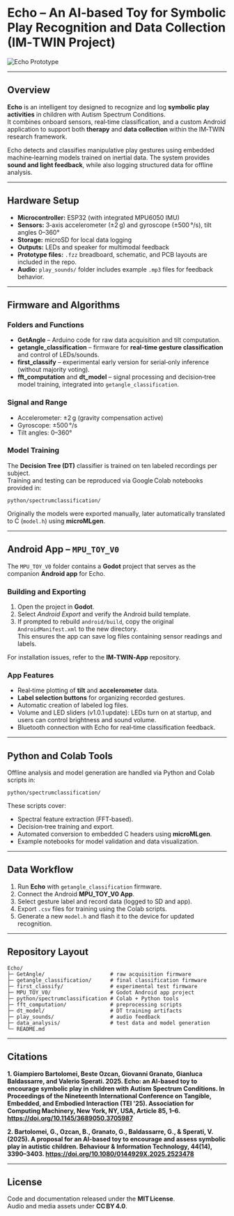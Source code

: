 # Echo – An AI‑based Toy for Symbolic Play Recognition and Data Collection (IM‑TWIN Project)

![Echo Prototype](IMG_6805.HEIC)

---

## Overview
**Echo** is an intelligent toy designed to recognize and log **symbolic play activities** in children with Autism Spectrum Conditions.  
It combines onboard sensors, real‑time classification, and a custom Android application to support both **therapy** and **data collection** within the IM‑TWIN research framework.

Echo detects and classifies manipulative play gestures using embedded machine‑learning models trained on inertial data. The system provides **sound and light feedback**, while also logging structured data for offline analysis.

---

## Hardware Setup
- **Microcontroller:** ESP32 (with integrated MPU6050 IMU)  
- **Sensors:** 3‑axis accelerometer (±2 g) and gyroscope (±500 °/s), tilt angles 0–360°  
- **Storage:** microSD for local data logging  
- **Outputs:** LEDs and speaker for multimodal feedback  
- **Prototype files:** `.fzz` breadboard, schematic, and PCB layouts are included in the repo.  
- **Audio:** `play_sounds/` folder includes example `.mp3` files for feedback behavior.

---

## Firmware and Algorithms

### Folders and Functions
- **GetAngle** – Arduino code for raw data acquisition and tilt computation.  
- **getangle_classification** – firmware for **real‑time gesture classification** and control of LEDs/sounds.  
- **first_classify** – experimental early version for serial‑only inference (without majority voting).  
- **fft_computation** and **dt_model** – signal processing and decision‑tree model training, integrated into `getangle_classification`.

### Signal and Range
- Accelerometer: ±2 g (gravity compensation active)  
- Gyroscope: ±500 °/s  
- Tilt angles: 0–360°

### Model Training
The **Decision Tree (DT)** classifier is trained on ten labeled recordings per subject.  
Training and testing can be reproduced via Google Colab notebooks provided in:
```
python/spectrumclassification/
```
Originally the models were exported manually, later automatically translated to C (`model.h`) using **microMLgen**.

---

## Android App – `MPU_TOY_V0`

The `MPU_TOY_V0` folder contains a **Godot** project that serves as the companion **Android app** for Echo.

### Building and Exporting
1. Open the project in **Godot**.  
2. Select *Android Export* and verify the Android build template.  
3. If prompted to rebuild `android/build`, copy the original `AndroidManifest.xml` to the new directory.  
   This ensures the app can save log files containing sensor readings and labels.

For installation issues, refer to the **IM‑TWIN‑App** repository.

### App Features
- Real‑time plotting of **tilt** and **accelerometer** data.  
- **Label selection buttons** for organizing recorded gestures.  
- Automatic creation of labeled log files.  
- Volume and LED sliders (v1.0.1 update): LEDs turn on at startup, and users can control brightness and sound volume.  
- Bluetooth connection with Echo for real‑time classification feedback.

---

## Python and Colab Tools

Offline analysis and model generation are handled via Python and Colab scripts in:
```
python/spectrumclassification/
```
These scripts cover:
- Spectral feature extraction (FFT‑based).  
- Decision‑tree training and export.  
- Automated conversion to embedded C headers using **microMLgen**.  
- Example notebooks for model validation and data visualization.

---

## Data Workflow

1. Run **Echo** with `getangle_classification` firmware.  
2. Connect the Android **MPU_TOY_V0 App**.  
3. Select gesture label and record data (logged to SD and app).  
4. Export `.csv` files for training using the Colab scripts.  
5. Generate a new `model.h` and flash it to the device for updated recognition.  

---

## Repository Layout
```
Echo/
├─ GetAngle/                     # raw acquisition firmware
├─ getangle_classification/      # final classification firmware
├─ first_classify/               # experimental test firmware
├─ MPU_TOY_V0/                   # Godot Android app project
├─ python/spectrumclassification # Colab + Python tools
├─ fft_computation/              # preprocessing scripts
├─ dt_model/                     # DT training artifacts
├─ play_sounds/                  # audio feedback
├─ data_analysis/                # test data and model generation
└─ README.md
```

---

## Citations

**1. Giampiero Bartolomei, Beste Ozcan, Giovanni Granato, Gianluca Baldassarre, and Valerio Sperati. 2025. Echo: an AI-based toy to encourage symbolic play in children with Autism Spectrum Conditions. In Proceedings of the Nineteenth International Conference on Tangible, Embedded, and Embodied Interaction (TEI '25). Association for Computing Machinery, New York, NY, USA, Article 85, 1–6. https://doi.org/10.1145/3689050.3705987**  

**2. Bartolomei, G., Ozcan, B., Granato, G., Baldassarre, G., & Sperati, V. (2025). A proposal for an AI-based toy to encourage and assess symbolic play in autistic children. Behaviour & Information Technology, 44(14), 3390–3403. https://doi.org/10.1080/0144929X.2025.2523478**



---

## License
Code and documentation released under the **MIT License**.  
Audio and media assets under **CC BY 4.0**.

